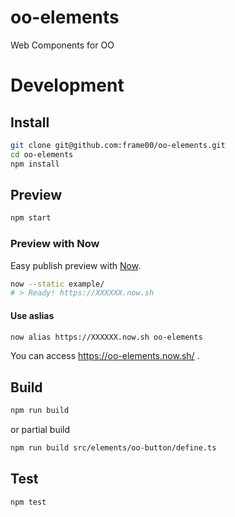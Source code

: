 # oo-elements
Web Components for OO

# Development

## Install
```bash
git clone git@github.com:frame00/oo-elements.git
cd oo-elements
npm install
```

## Preview
```bash
npm start
```

### Preview with Now
Easy publish preview with [Now](https://zeit.co/now).

```bash
now --static example/
# > Ready! https://XXXXXX.now.sh
```

#### Use aslias
```bash
now alias https://XXXXXX.now.sh oo-elements
```

You can access https://oo-elements.now.sh/ .

## Build

```bash
npm run build
```

or partial build

```bash
npm run build src/elements/oo-button/define.ts
```

## Test

```bash
npm test
```
